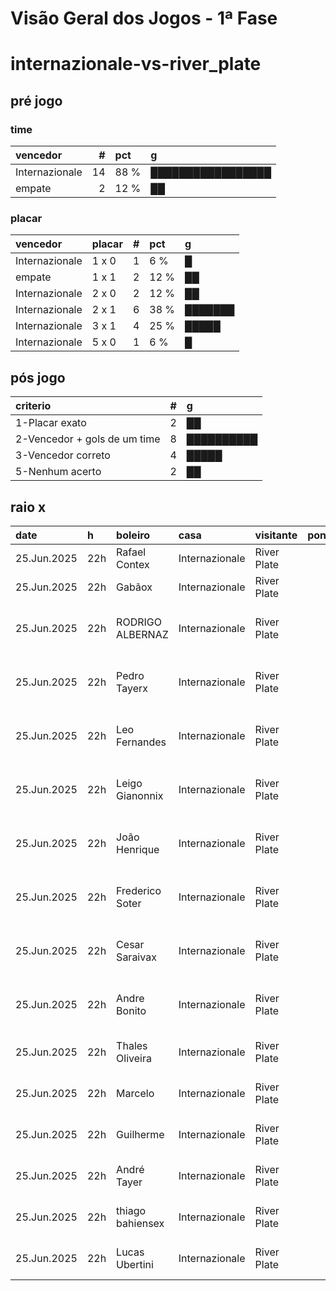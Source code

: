 # Visão Geral dos Jogos - 1ª Fase

# internazionale-vs-river_plate

## pré jogo

### time

| vencedor       |   # | pct   | g                 |
|:---------------|----:|:------|:------------------|
| Internazionale |  14 | 88 %  | █████████████████ |
| empate         |   2 | 12 %  | ██                |

### placar

| vencedor       | placar   |   # | pct   | g       |
|:---------------|:---------|----:|:------|:--------|
| Internazionale | 1 x 0    |   1 | 6 %   | █       |
| empate         | 1 x 1    |   2 | 12 %  | ██      |
| Internazionale | 2 x 0    |   2 | 12 %  | ██      |
| Internazionale | 2 x 1    |   6 | 38 %  | ███████ |
| Internazionale | 3 x 1    |   4 | 25 %  | █████   |
| Internazionale | 5 x 0    |   1 | 6 %   | █       |

## pós jogo

| criterio                     |   # | g          |
|:-----------------------------|----:|:-----------|
| 1-Placar exato               |   2 | ██         |
| 2-Vencedor + gols de um time |   8 | ██████████ |
| 3-Vencedor correto           |   4 | █████      |
| 5-Nenhum acerto              |   2 | ██         |

## raio x

| date        | h   | boleiro          | casa           | visitante   |   pontos | criteiro                     | bol_placar   | bol_time       | real_placar   | real_time      |
|:------------|:----|:-----------------|:---------------|:------------|---------:|:-----------------------------|:-------------|:---------------|:--------------|:---------------|
| 25.Jun.2025 | 22h | Rafael Contex    | Internazionale | River Plate |       12 | 1-Placar exato               | 2 x 0        | Internazionale | 2 x 0         | Internazionale |
| 25.Jun.2025 | 22h | Gabãox           | Internazionale | River Plate |       12 | 1-Placar exato               | 2 x 0        | Internazionale | 2 x 0         | Internazionale |
| 25.Jun.2025 | 22h | RODRIGO ALBERNAZ | Internazionale | River Plate |        7 | 2-Vencedor + gols de um time | 2 x 1        | Internazionale | 2 x 0         | Internazionale |
| 25.Jun.2025 | 22h | Pedro Tayerx     | Internazionale | River Plate |        7 | 2-Vencedor + gols de um time | 5 x 0        | Internazionale | 2 x 0         | Internazionale |
| 25.Jun.2025 | 22h | Leo Fernandes    | Internazionale | River Plate |        7 | 2-Vencedor + gols de um time | 1 x 0        | Internazionale | 2 x 0         | Internazionale |
| 25.Jun.2025 | 22h | Leigo Gianonnix  | Internazionale | River Plate |        7 | 2-Vencedor + gols de um time | 2 x 1        | Internazionale | 2 x 0         | Internazionale |
| 25.Jun.2025 | 22h | João Henrique    | Internazionale | River Plate |        7 | 2-Vencedor + gols de um time | 2 x 1        | Internazionale | 2 x 0         | Internazionale |
| 25.Jun.2025 | 22h | Frederico Soter  | Internazionale | River Plate |        7 | 2-Vencedor + gols de um time | 2 x 1        | Internazionale | 2 x 0         | Internazionale |
| 25.Jun.2025 | 22h | Cesar Saraivax   | Internazionale | River Plate |        7 | 2-Vencedor + gols de um time | 2 x 1        | Internazionale | 2 x 0         | Internazionale |
| 25.Jun.2025 | 22h | Andre Bonito     | Internazionale | River Plate |        7 | 2-Vencedor + gols de um time | 2 x 1        | Internazionale | 2 x 0         | Internazionale |
| 25.Jun.2025 | 22h | Thales Oliveira  | Internazionale | River Plate |        5 | 3-Vencedor correto           | 3 x 1        | Internazionale | 2 x 0         | Internazionale |
| 25.Jun.2025 | 22h | Marcelo          | Internazionale | River Plate |        5 | 3-Vencedor correto           | 3 x 1        | Internazionale | 2 x 0         | Internazionale |
| 25.Jun.2025 | 22h | Guilherme        | Internazionale | River Plate |        5 | 3-Vencedor correto           | 3 x 1        | Internazionale | 2 x 0         | Internazionale |
| 25.Jun.2025 | 22h | André Tayer      | Internazionale | River Plate |        5 | 3-Vencedor correto           | 3 x 1        | Internazionale | 2 x 0         | Internazionale |
| 25.Jun.2025 | 22h | thiago bahiensex | Internazionale | River Plate |        0 | 5-Nenhum acerto              | 1 x 1        | empate         | 2 x 0         | Internazionale |
| 25.Jun.2025 | 22h | Lucas Ubertini   | Internazionale | River Plate |        0 | 5-Nenhum acerto              | 1 x 1        | empate         | 2 x 0         | Internazionale |